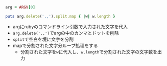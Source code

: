
```ruby
arg = ARGV[0]

puts arg.delete('.,').split.map { |w| w.length }
```

- argにrubyのコマンドライン引数で入力された文字を代入
- `arg.delete('.,')`でargの中のカンマとドットを削除
- `split`で空白を境に文字を分割
- mapで分割された文字分ループ処理をする
	- 分割された文字を`w`に代入し、`w.length`で分割された文字の文字数を出力